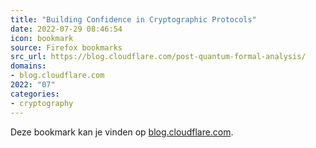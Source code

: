 ```yaml
---
title: "Building Confidence in Cryptographic Protocols"
date: 2022-07-29 08:46:54
icon: bookmark
source: Firefox bookmarks
src_url: https://blog.cloudflare.com/post-quantum-formal-analysis/
domains:
- blog.cloudflare.com
2022: "07"
categories:
- cryptography
---
```

Deze bookmark kan je vinden op [blog.cloudflare.com](https://blog.cloudflare.com/post-quantum-formal-analysis/).
